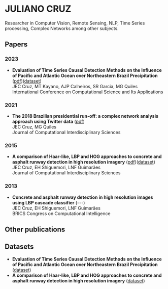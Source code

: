 # JULIANO CRUZ
Researcher in Computer Vision, Remote Sensing, NLP, Time Series processing, Complex Networks among other subjects. 

## Papers
<!-- Google Scholar Crawler info https://scholar.google.com/intl/en/scholar/inclusion.html -->

### 2023
- **Evaluation of Time Series Causal Detection Methods on the Influence of Pacific and Atlantic Ocean over Northeastern Brazil Precipitation** ([pdf](https://github.com/jkreuz/publications/blob/main/papers/JCruz2023_ICCSA.pdf?raw=true))([dataset]())  
  JEC Cruz, MT Kayano, AJP Calheiros, SR Garcia, MG Quiles  
  International Conference on Computational Science and Its Applications

### 2021
  - **The 2018 Brazilian presidential run-off: a complex network analysis approach using Twitter data** ([pdf](https://github.com/jkreuz/publications/blob/main/papers/JCruz2021_JCIS.pdf?raw=true))  
  JEC Cruz, MG Quiles  
  Journal of Computational Interdisciplinary Sciences

### 2015 
  - **A comparison of Haar-like, LBP and HOG approaches to concrete and asphalt runway detection in high resolution imagery** ([pdf](https://epacis.net/jcis/PDF_JCIS/JCIS11-art.0101.pdf))([dataset]())  
  JEC Cruz, EH Shiguemori, LNF Guimarães  
  Journal of Computational Interdisciplinary Sciences

### 2013
  - **Concrete and asphalt runway detection in high resolution images using LBP cascade classifier** (---)  
  JEC Cruz, EH Shiguemori, LNF Guimarães  
  BRICS Congress on Computational Intelligence



## Other publications

## Datasets

- **Evaluation of Time Series Causal Detection Methods on the Influence of Pacific and Atlantic Ocean over Northeastern Brazil Precipitation** ([dataset]())  
- **A comparison of Haar-like, LBP and HOG approaches to concrete and asphalt runway detection in high resolution imagery** ([dataset]())  
